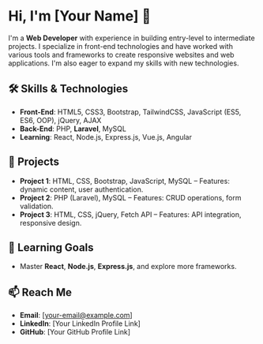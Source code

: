 # Hi, I'm [Your Name] 👋

I'm a **Web Developer** with experience in building entry-level to intermediate projects. I specialize in front-end technologies and have worked with various tools and frameworks to create responsive websites and web applications. I'm also eager to expand my skills with new technologies.

## 🛠️ Skills & Technologies

- **Front-End**: HTML5, CSS3, Bootstrap, TailwindCSS, JavaScript (ES5, ES6, OOP), jQuery, AJAX
- **Back-End**: PHP, **Laravel**, MySQL
- **Learning**: React, Node.js, Express.js, Vue.js, Angular

## 💼 Projects
- **Project 1**: HTML, CSS, Bootstrap, JavaScript, MySQL – Features: dynamic content, user authentication.
- **Project 2**: PHP (Laravel), MySQL – Features: CRUD operations, form validation.
- **Project 3**: HTML, CSS, jQuery, Fetch API – Features: API integration, responsive design.

## 🌱 Learning Goals
- Master **React**, **Node.js**, **Express.js**, and explore more frameworks.

## 📫 Reach Me
- **Email**: [your-email@example.com]
- **LinkedIn**: [Your LinkedIn Profile Link]
- **GitHub**: [Your GitHub Profile Link]
